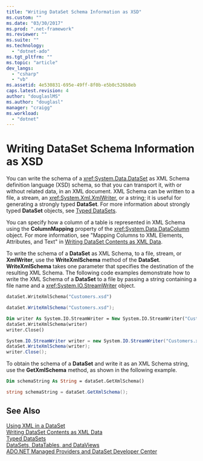 ```yaml
---
title: "Writing DataSet Schema Information as XSD"
ms.custom: ""
ms.date: "03/30/2017"
ms.prod: ".net-framework"
ms.reviewer: ""
ms.suite: ""
ms.technology: 
  - "dotnet-ado"
ms.tgt_pltfrm: ""
ms.topic: "article"
dev_langs: 
  - "csharp"
  - "vb"
ms.assetid: 4e530831-695e-49ff-8f0b-e5b0c526b8eb
caps.latest.revision: 4
author: "douglaslMS"
ms.author: "douglasl"
manager: "craigg"
ms.workload: 
  - "dotnet"
---
```

# Writing DataSet Schema Information as XSD
You can write the schema of a <xref:System.Data.DataSet> as XML Schema definition language (XSD) schema, so that you can transport it, with or without related data, in an XML document. XML Schema can be written to a file, a stream, an <xref:System.Xml.XmlWriter>, or a string; it is useful for generating a strongly typed **DataSet**. For more information about strongly typed **DataSet** objects, see [Typed DataSets](../../../../../docs/framework/data/adonet/dataset-datatable-dataview/typed-datasets.md).  
  
 You can specify how a column of a table is represented in XML Schema using the **ColumnMapping** property of the <xref:System.Data.DataColumn> object. For more information, see "Mapping Columns to XML Elements, Attributes, and Text" in [Writing DataSet Contents as XML Data](../../../../../docs/framework/data/adonet/dataset-datatable-dataview/writing-dataset-contents-as-xml-data.md).  
  
 To write the schema of a **DataSet** as XML Schema, to a file, stream, or **XmlWriter**, use the **WriteXmlSchema** method of the **DataSet**. **WriteXmlSchema** takes one parameter that specifies the destination of the resulting XML Schema. The following code examples demonstrate how to write the XML Schema of a **DataSet** to a file by passing a string containing a file name and a <xref:System.IO.StreamWriter> object.  
  
```vb  
dataSet.WriteXmlSchema("Customers.xsd")  
```  
  
```csharp  
dataSet.WriteXmlSchema("Customers.xsd");  
```  
  
```vb  
Dim writer As System.IO.StreamWriter = New System.IO.StreamWriter("Customers.xsd")  
dataSet.WriteXmlSchema(writer)  
writer.Close()  
```  
  
```csharp  
System.IO.StreamWriter writer = new System.IO.StreamWriter("Customers.xsd");  
dataSet.WriteXmlSchema(writer);  
writer.Close();  
```  
  
 To obtain the schema of a **DataSet** and write it as an XML Schema string, use the **GetXmlSchema** method, as shown in the following example.  
  
```vb  
Dim schemaString As String = dataSet.GetXmlSchema()  
```  
  
```csharp  
string schemaString = dataSet.GetXmlSchema();  
```  
  
## See Also  
 [Using XML in a DataSet](../../../../../docs/framework/data/adonet/dataset-datatable-dataview/using-xml-in-a-dataset.md)  
 [Writing DataSet Contents as XML Data](../../../../../docs/framework/data/adonet/dataset-datatable-dataview/writing-dataset-contents-as-xml-data.md)  
 [Typed DataSets](../../../../../docs/framework/data/adonet/dataset-datatable-dataview/typed-datasets.md)  
 [DataSets, DataTables, and DataViews](../../../../../docs/framework/data/adonet/dataset-datatable-dataview/index.md)  
 [ADO.NET Managed Providers and DataSet Developer Center](http://go.microsoft.com/fwlink/?LinkId=217917)
